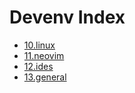 # Devenv Index
* [10.linux](10/10.linux.md)
* [11.neovim](11/11.neovim.md)
* [12.ides](12/12.ides.md)
* [13.general](13/13.general.md)





